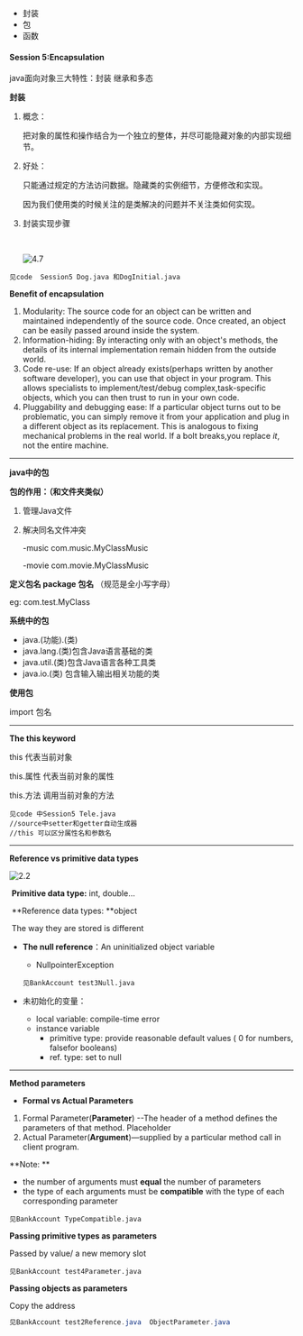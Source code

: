 * 封装
* 包
* 函数

#### Session 5:Encapsulation

java面向对象三大特性：封装 继承和多态

**封装**

1. 概念：

   把对象的属性和操作结合为一个独立的整体，并尽可能隐藏对象的内部实现细节。

2. 好处：

   只能通过规定的方法访问数据。隐藏类的实例细节，方便修改和实现。

   因为我们使用类的时候关注的是类解决的问题并不关注类如何实现。

3. 封装实现步骤

   ​

   ![4.7](B:\pangpang\AP\2017暑假Java课外辅导\image\4.7.PNG)

```
见code  Session5 Dog.java 和DogInitial.java
```



 **Benefit of encapsulation**

1. Modularity: The source code for an object can be written and maintained independently of the source code. Once created, an object can be easily passed around inside the system.
2. Information-hiding: By interacting only with an object's methods, the details of its internal implementation remain hidden from the outside world.
3. Code re-use: If an object already exists(perhaps written by another software developer), you can use that object in your program. This allows specialists to implement/test/debug complex,task-specific objects, which you can then trust to run in your own code.
4. Pluggability and debugging ease: If a particular object turns out to be problematic, you can simply remove it from your application and plug in a different object as its replacement. This is analogous to fixing mechanical problems in the real world. If a bolt breaks,you replace *it*, not the entire machine.

------

**java中的包**

**包的作用：（和文件夹类似）**

1. 管理Java文件

2. 解决同名文件冲突

   -music  com.music.MyClassMusic

   -movie  com.movie.MyClassMusic

**定义包名  package 包名** （规范是全小写字母）

eg: com.test.MyClass

**系统中的包**

* java.(功能).(类)
* java.lang.(类)包含Java语言基础的类
* java.util.(类)包含Java语言各种工具类
* java.io.(类)    包含输入输出相关功能的类

**使用包**

import 包名

---

**The this keyword**

this 代表当前对象

this.属性 代表当前对象的属性

this.方法 调用当前对象的方法

 ````
见code 中Session5 Tele.java
//source中setter和getter自动生成器
//this 可以区分属性名和参数名
 ````

----

**Reference vs primitive data types**

![2.2](B:\pangpang\AP\2017暑假Java课外辅导\image\2.2.jpg)

​    **Primitive data type:** int, double… 

​    **Reference data types: **object

​    The way they are stored is different 

* **The null reference**：An uninitialized object variable 
  * NullpointerException

  ```
  见BankAccount test3Null.java
  ```

* 未初始化的变量：
  * local variable: compile-time error
  * instance variable 
    * primitive type: provide reasonable default values ( 0 for numbers, falsefor booleans)
    * ref. type: set to null

----

**Method parameters**

* **Formal vs Actual Parameters**

1. Formal Parameter(**Parameter**) --The header of a method defines the parameters of that method. Placeholder
2. Actual Parameter(**Argument**)—supplied by a particular method call in client program.

 **Note: **

* the number of arguments must **equal** the number of parameters
* the type of each arguments must be **compatible** with the type of each corresponding parameter 

```
见BankAccount TypeCompatible.java
```

**Passing primitive types as parameters**

Passed by value/ a new memory slot

```
见BankAccount test4Parameter.java
```

**Passing objects as parameters**

Copy the address

```java
见BankAccount test2Reference.java  ObjectParameter.java
```







 
